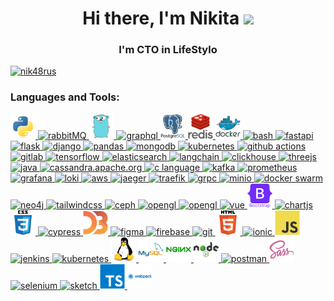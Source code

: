 <h1 align="center">Hi there, I'm Nikita
<img src="https://github.com/blackcater/blackcater/raw/main/images/Hi.gif" height="32"/></h1>
<h3 align="center">I'm CTO in LifeStylo</h3>

<p align="left"> <a href="https://github.com/ryo-ma/github-profile-trophy"><img src="https://github-profile-trophy.vercel.app/?username=nik48rus" alt="nik48rus" /></a> </p>

<h3 align="left">Languages and Tools:</h3>
<span align="left"> 
  <a href="https://www.python.org" target="_blank" rel="noreferrer">
    <img
      src="https://raw.githubusercontent.com/devicons/devicon/master/icons/python/python-original.svg"
      alt="python"
      width="40"
      height="40"
    />
  </a>
  <a href="https://www.rabbitmq.com" target="_blank" rel="noreferrer">
    <img
      src="https://www.vectorlogo.zone/logos/rabbitmq/rabbitmq-icon.svg"
      alt="rabbitMQ"
      width="40"
      height="40"
    />
  </a>
  <a href="https://golang.org" target="_blank" rel="noreferrer">
    <img
      src="https://raw.githubusercontent.com/devicons/devicon/master/icons/go/go-original.svg"
      alt="go"
      width="40"
      height="40"
    />
  </a>
  <a href="https://graphql.org" target="_blank" rel="noreferrer">
    <img
      src="https://www.vectorlogo.zone/logos/graphql/graphql-icon.svg"
      alt="graphql"
      width="40"
      height="40"
    />
  </a>
  <a href="https://www.postgresql.org" target="_blank" rel="noreferrer">
    <img
      src="https://raw.githubusercontent.com/devicons/devicon/master/icons/postgresql/postgresql-original-wordmark.svg"
      alt="postgresql"
      width="40"
      height="40"
    />
  </a>
  <a href="https://redis.io" target="_blank" rel="noreferrer">
    <img
      src="https://raw.githubusercontent.com/devicons/devicon/master/icons/redis/redis-original-wordmark.svg"
      alt="redis"
      width="40"
      height="40"
    />
  </a>
  <a href="https://www.docker.com/" target="_blank" rel="noreferrer">
    <img
      src="https://raw.githubusercontent.com/devicons/devicon/master/icons/docker/docker-original-wordmark.svg"
      alt="docker"
      width="40"
      height="40"
    />
  </a>
  <a href="https://www.gnu.org/software/bash/" target="_blank" rel="noreferrer">
    <img
      src="https://www.vectorlogo.zone/logos/gnu_bash/gnu_bash-icon.svg"
      alt="bash"
      width="40"
      height="40"
    />
  </a>
  <a href="https://fastapi.tiangolo.com/" target="_blank" rel="noreferrer">
    <img
      src="https://gitlab.com/uploads/-/system/project/avatar/46951139/fastapi.png"
      alt="fastapi"
      width="40"
      height="40"
    />
  </a>
  <a href="https://flask.palletsprojects.com/en/3.0.x/" target="_blank" rel="noreferrer">
    <img
      src="https://www.kindpng.com/picc/m/188-1882416_flask-python-logo-hd-png-download.png"
      alt="flask"
      width="50"
      height="40"
    />
  </a>
  <a href="https://www.djangoproject.com/" target="_blank" rel="noreferrer">
    <img
      src="https://cdn.icon-icons.com/icons2/2415/PNG/512/django_line_logo_icon_146560.png"
      alt="django"
      width="40"
      height="40"
    />
  </a>
  <a href="https://pandas.pydata.org/" target="_blank" rel="noreferrer">
    <img
      src="https://mahusai.global/static/55e6b05a41df4610e0722948d9ffa3f1/h-pandas.svg"
      alt="pandas"
      width="40"
      height="40"
    />
  </a>
  <a href="https://www.mongodb.com/" target="_blank" rel="noreferrer">
    <img
      src="https://freeagentcrm.com/wp-content/uploads/MongoDB.png"
      alt="mongodb"
      width="40"
      height="40"
    />
  </a>
  <a href="https://kubernetes.io/" target="_blank" rel="noreferrer">
    <img
      src="https://cdn.coursehunter.net/category/kubernetes.png"
      alt="kubernetes"
      width="40"
      height="40"
    />
  </a>
  <a href="https://docs.github.com/en/actions" target="_blank" rel="noreferrer">
    <img
      src="https://bytesafe.dev/media/icons/github-actions-logo.png"
      alt="github actions"
      width="40"
      height="40"
    />
  </a>
  <a href="gitlab.com" target="_blank" rel="noreferrer">
    <img
      src="https://gomel-sat.bz/uploads/monthly_2021_09/gitlab-logo-gray-rgb.png.ca02e98f226ee7606db25c8a74746107.png"
      alt="gitlab"
      width="80"
      height="40"
    />
  </a>
  <a href="https://www.tensorflow.org/" target="_blank" rel="noreferrer">
    <img
      src="https://upload.wikimedia.org/wikipedia/commons/thumb/a/ab/TensorFlow_logo.svg/1200px-TensorFlow_logo.svg.png"
      alt="tensorflow"
      width="70"
      height="40"
    />
  </a>
  <a href="https://elastic.co/" target="_blank" rel="noreferrer">
    <img
      src="https://habrastorage.org/webt/eh/7s/s-/eh7ss-kgrd9kyfyw1sdqs5crr9s.png"
      alt="elasticsearch"
      width="40"
      height="40"
    />
  </a>
  <a href="https://www.langchain.com/" target="_blank" rel="noreferrer">
    <img
      src="https://d259t2jj6zp7qm.cloudfront.net/images/20231101162934/image-2023-11-01T162926.061.png"
      alt="langchain"
      width="70"
      height="40"
    />
  </a>
  <a href="https://clickhouse.com/" target="_blank" rel="noreferrer">
    <img
      src="https://gitlab.com/uploads/-/system/project/avatar/30922508/ch-logo-white.png"
      alt="clickhouse"
      width="40"
      height="40"
    />
  </a>
  <a href="https://threejs.org/" target="_blank" rel="noreferrer">
    <img
      src="https://repository-images.githubusercontent.com/239984154/0841d800-4d40-11ea-82b9-cc5a6f9a22f4"
      alt="threejs"
      width="40"
      height="40"
    />
  </a>
  <a href="https://www.oracle.com/java/" target="_blank" rel="noreferrer">
    <img
      src="https://logodix.com/logo/283001.png"
      alt="java"
      width="35"
      height="40"
    />
  </a>
  <a href="https://cassandra.apache.org/_/index.html" target="_blank" rel="noreferrer">
    <img
      src="https://upload.wikimedia.org/wikipedia/commons/thumb/5/5e/Cassandra_logo.svg/1200px-Cassandra_logo.svg.png"
      alt="cassandra.apache.org"
      width="60"
      height="40"
    />
  </a>
  <a href="https://www.open-std.org/jtc1/sc22/wg14/" target="_blank" rel="noreferrer">
    <img
      src="https://upload.wikimedia.org/wikipedia/commons/thumb/3/35/The_C_Programming_Language_logo.svg/1920px-The_C_Programming_Language_logo.svg.png"
      alt="c language"
      width="40"
      height="40"
    />
  </a>
  <a href="https://kafka.apache.org/" target="_blank" rel="noreferrer">
    <img
      src="https://boomi.com/wp-content/uploads/Kafka-logo-navy.png"
      alt="kafka"
      width="80"
      height="40"
    />
  </a>
  <a href="https://prometheus.io/" target="_blank" rel="noreferrer">
    <img
      src="https://grafana.com/media/solutions/metrisc-endpoint-monitor/Prometheus-icon.png"
      alt="prometheus"
      width="40"
      height="40"
    />
  </a>
  <a href="https://grafana.com/" target="_blank" rel="noreferrer">
    <img
      src="https://careers.veepee.com/wp-content/uploads/TECHNO_Grafana.png"
      alt="grafana"
      width="40"
      height="40"
    />
  </a>
  <a href="https://grafana.com/products/cloud/logs/" target="_blank" rel="noreferrer">
    <img
      src="https://gitlab.com/uploads/-/system/project/avatar/36179892/logo-loki.png"
      alt="loki"
      width="40"
      height="40"
    />
  </a>

  <a href="https://aws.amazon.com/ru/" target="_blank" rel="noreferrer">
    <img
      src="https://aurumcapital.ru/wp-content/uploads/2023/08/awslogo-2048x1152.png"
      alt="aws"
      width="60"
      height="40"
    />
  </a>

  <a href="https://www.jaegertracing.io/" target="_blank" rel="noreferrer">
    <img
      src="https://gitlab.com/uploads/-/system/project/avatar/32385868/jaeger-icon.png"
      alt="jaeger"
      width="40"
      height="40"
    />
  </a>
  
  <a href="https://traefik.io/" target="_blank" rel="noreferrer">
    <img
      src="https://www.clipartkey.com/mpngs/m/76-768856_traefik-docker.png"
      alt="traefik"
      width="40"
      height="40"
    />
  </a>

  <a href="https://grpc.io/" target="_blank" rel="noreferrer">
    <img
      src="https://storage.yandexcloud.net/pfm-prod/images/img_6345a0a3db5d7.png"
      alt="grpc"
      width="40"
      height="40"
    />
  </a>
  
  <a href="https://min.io/" target="_blank" rel="noreferrer">
    <img
      src="https://stackjava.com/wp-content/uploads/2020/05/minio-logo.jpg"
      alt="minio"
      width="40"
      height="40"
    />
  </a>
  
  <a href="https://docs.docker.com/engine/swarm/" target="_blank" rel="noreferrer">
    <img
      src="https://i.pinimg.com/originals/57/73/dd/5773ddfdddd67cedf99d844d5b7b80d1.png"
      alt="docker swarm"
      width="40"
      height="40"
    />
  </a>
  
  <a href="https://neo4j.com/" target="_blank" rel="noreferrer">
    <img
      src="https://www.hitfuturenow.com/img/banners/neo4j_logo.png"
      alt="neo4j"
      width="90"
      height="40"
    />
  </a>

  <a href="https://tailwindcss.com/" target="_blank" rel="noreferrer">
    <img
      src="https://cdn.worldvectorlogo.com/logos/tailwindcss.svg"
      alt="tailwindcss"
      width="40"
      height="40"
    />
  </a>
  
  <a href="https://ceph.io/en/" target="_blank" rel="noreferrer">
    <img
      src="https://vlasov.pro/p/ceph-upgrade/ceph_hua76b56c2cde6286348c9a3a2b8e9ff03_13394_1600x0_resize_q75_h2_box_2.webp"
      alt="ceph"
      width="70"
      height="40"
    />
  </a>
 
  <a href="https://www.opengl.org/" target="_blank" rel="noreferrer">
    <img
      src="https://upload.wikimedia.org/wikipedia/commons/thumb/e/e9/Opengl-logo.svg/1200px-Opengl-logo.svg.png"
      alt="opengl"
      width="80"
      height="40"
    />
  </a>
  <a href="https://www.khronos.org/webgl/" target="_blank" rel="noreferrer">
    <img
      src="https://www.khronos.org/assets/images/api_logos/webgl_wht.svg"
      alt="opengl"
      width="40"
      height="40"
    />
  </a>
  <a href="https://vuejs.org/" target="_blank" rel="noreferrer">
    <img
      src="https://gitlab.com/uploads/-/system/group/avatar/54254384/2560px-Vue.js_Logo_2.png"
      alt="vue"
      width="40"
      height="40"
    />
  </a>
  <a href="https://getbootstrap.com" target="_blank" rel="noreferrer">
    <img
      src="https://raw.githubusercontent.com/devicons/devicon/master/icons/bootstrap/bootstrap-plain-wordmark.svg"
      alt="bootstrap"
      width="40"
      height="40"
    />
  </a>
  <a href="https://www.chartjs.org" target="_blank" rel="noreferrer">
    <img
      src="https://www.chartjs.org/media/logo-title.svg"
      alt="chartjs"
      width="40"
      height="40"
    />
  </a>
  <a href="https://www.w3schools.com/css/" target="_blank" rel="noreferrer">
    <img
      src="https://raw.githubusercontent.com/devicons/devicon/master/icons/css3/css3-original-wordmark.svg"
      alt="css3"
      width="40"
      height="40"
    />
  </a>
  <a href="https://www.cypress.io" target="_blank" rel="noreferrer">
    <img
      src="https://raw.githubusercontent.com/simple-icons/simple-icons/6e46ec1fc23b60c8fd0d2f2ff46db82e16dbd75f/icons/cypress.svg"
      alt="cypress"
      width="40"
      height="40"
    />
  </a>
  <a href="https://d3js.org/" target="_blank" rel="noreferrer">
    <img
      src="https://raw.githubusercontent.com/devicons/devicon/master/icons/d3js/d3js-original.svg"
      alt="d3js"
      width="40"
      height="40"
    />
  </a>
  <a href="https://www.figma.com/" target="_blank" rel="noreferrer">
    <img
      src="https://www.vectorlogo.zone/logos/figma/figma-icon.svg"
      alt="figma"
      width="40"
      height="40"
    />
  </a>
  <a href="https://firebase.google.com/" target="_blank" rel="noreferrer">
    <img
      src="https://www.vectorlogo.zone/logos/firebase/firebase-icon.svg"
      alt="firebase"
      width="40"
      height="40"
    />
  </a>
  <a href="https://git-scm.com/" target="_blank" rel="noreferrer">
    <img
      src="https://www.vectorlogo.zone/logos/git-scm/git-scm-icon.svg"
      alt="git"
      width="40"
      height="40"
    />
  </a>
  <a href="https://www.w3.org/html/" target="_blank" rel="noreferrer">
    <img
      src="https://raw.githubusercontent.com/devicons/devicon/master/icons/html5/html5-original-wordmark.svg"
      alt="html5"
      width="40"
      height="40"
    />
  </a>
  <a href="https://ionicframework.com" target="_blank" rel="noreferrer">
    <img
      src="https://upload.wikimedia.org/wikipedia/commons/d/d1/Ionic_Logo.svg"
      alt="ionic"
      width="40"
      height="40"
    />
  </a>
  <a
    href="https://developer.mozilla.org/en-US/docs/Web/JavaScript"
    target="_blank"
    rel="noreferrer"
  >
    <img
      src="https://raw.githubusercontent.com/devicons/devicon/master/icons/javascript/javascript-original.svg"
      alt="javascript"
      width="40"
      height="40"
    />
  </a>
  <a href="https://www.jenkins.io" target="_blank" rel="noreferrer">
    <img
      src="https://www.vectorlogo.zone/logos/jenkins/jenkins-icon.svg"
      alt="jenkins"
      width="40"
      height="40"
    />
  </a>
  <a href="https://kubernetes.io" target="_blank" rel="noreferrer">
    <img
      src="https://www.vectorlogo.zone/logos/kubernetes/kubernetes-icon.svg"
      alt="kubernetes"
      width="40"
      height="40"
    />
  </a>
  <a href="https://www.linux.org/" target="_blank" rel="noreferrer">
    <img
      src="https://raw.githubusercontent.com/devicons/devicon/master/icons/linux/linux-original.svg"
      alt="linux"
      width="40"
      height="40"
    />
  </a>
  <a href="https://www.mysql.com/" target="_blank" rel="noreferrer">
    <img
      src="https://raw.githubusercontent.com/devicons/devicon/master/icons/mysql/mysql-original-wordmark.svg"
      alt="mysql"
      width="40"
      height="40"
    />
  </a>
  <a href="https://www.nginx.com" target="_blank" rel="noreferrer">
    <img
      src="https://raw.githubusercontent.com/devicons/devicon/master/icons/nginx/nginx-original.svg"
      alt="nginx"
      width="40"
      height="40"
    />
  </a>
  <a href="https://nodejs.org" target="_blank" rel="noreferrer">
    <img
      src="https://raw.githubusercontent.com/devicons/devicon/master/icons/nodejs/nodejs-original-wordmark.svg"
      alt="nodejs"
      width="40"
      height="40"
    />
  </a>
  <a href="https://postman.com" target="_blank" rel="noreferrer">
    <img
      src="https://www.vectorlogo.zone/logos/getpostman/getpostman-icon.svg"
      alt="postman"
      width="40"
      height="40"
    />
  </a>
  <a href="https://sass-lang.com" target="_blank" rel="noreferrer">
    <img
      src="https://raw.githubusercontent.com/devicons/devicon/master/icons/sass/sass-original.svg"
      alt="sass"
      width="40"
      height="40"
    />
  </a>
  <a href="https://www.selenium.dev" target="_blank" rel="noreferrer">
    <img
      src="https://raw.githubusercontent.com/detain/svg-logos/780f25886640cef088af994181646db2f6b1a3f8/svg/selenium-logo.svg"
      alt="selenium"
      width="40"
      height="40"
    />
  </a>
  <a href="https://www.sketch.com/" target="_blank" rel="noreferrer">
    <img
      src="https://www.vectorlogo.zone/logos/sketchapp/sketchapp-icon.svg"
      alt="sketch"
      width="40"
      height="40"
    />
  </a>
  <a href="https://www.typescriptlang.org/" target="_blank" rel="noreferrer">
    <img
      src="https://raw.githubusercontent.com/devicons/devicon/master/icons/typescript/typescript-original.svg"
      alt="typescript"
      width="40"
      height="40"
    />
  </a>
  <a href="https://webpack.js.org" target="_blank" rel="noreferrer">
    <img
      src="https://raw.githubusercontent.com/devicons/devicon/d00d0969292a6569d45b06d3f350f463a0107b0d/icons/webpack/webpack-original-wordmark.svg"
      alt="webpack"
      width="40"
      height="40"
    />
  </a>
</span>

<!--
**nik48rus/nik48rus** is a ✨ _special_ ✨ repository because its `README.md` (this file) appears on your GitHub profile.

Here are some ideas to get you started:

- 🔭 I’m currently working on ...
- 🌱 I’m currently learning ...
- 👯 I’m looking to collaborate on ...
- 🤔 I’m looking for help with ...
- 💬 Ask me about ...
- 📫 How to reach me: ...
- 😄 Pronouns: ...
- ⚡ Fun fact: ...
-->
